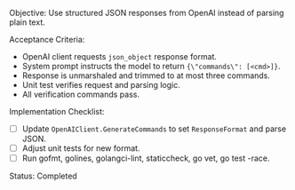 Objective: Use structured JSON responses from OpenAI instead of parsing plain text.

Acceptance Criteria:
- OpenAI client requests `json_object` response format.
- System prompt instructs the model to return `{\"commands\": [<cmd>]}`.
- Response is unmarshaled and trimmed to at most three commands.
- Unit test verifies request and parsing logic.
- All verification commands pass.

Implementation Checklist:
- [ ] Update `OpenAIClient.GenerateCommands` to set `ResponseFormat` and parse JSON.
- [ ] Adjust unit tests for new format.
- [ ] Run gofmt, golines, golangci-lint, staticcheck, go vet, go test -race.

Status: Completed
